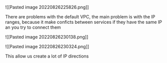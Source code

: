 ![[Pasted image 20220826225826.png]]

There are problems with the default VPC, the main problem is with the IP ranges, because it make conficts between services if they have the same IP an you try to connect them

![[Pasted image 20220826230138.png]]

![[Pasted image 20220826230324.png]]

This allow us create a lot of IP directions